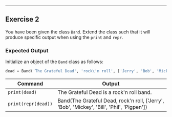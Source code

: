 ----------

## Exercise 2

You have been given the class `Band`. Extend the class such that it will produce specific output when using the `print` and `repr`.

### Expected Output
Initialize an object of the `Band` class as follows: 

```python
dead = Band('The Grateful Dead', 'rock\'n roll', ['Jerry', 'Bob', 'Mickey', 'Bill', 'Phil', 'Pigpen'])
```

|Command            |Output                                                                                    |
|-------------------|------------------------------------------------------------------------------------------|
|`print(dead)`      |The Grateful Dead is a rock'n roll band.                                                  |
|`print(repr(dead))`|Band(The Grateful Dead, rock'n roll, ['Jerry', 'Bob', 'Mickey', 'Bill', 'Phil', 'Pigpen'])|
